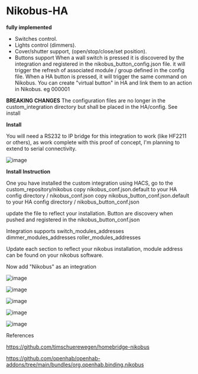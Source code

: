 # Nikobus-HA

**fully implemented**
- Switches control.
- Lights control (dimmers).
- Cover/shutter support, (open/stop/close/set position).
- Buttons support
     When a wall switch is pressed
       it is discovered by the integration and registered in the nikobus_button_config.json file.
       it will trigger the refresh of associated module / group defined in the config file.
    When a HA button is pressed, it will trigger the same command on Nikobus.
    You can create "virtual button" in HA and link them to an action in Nikobus. eg 000001

**BREAKING CHANGES**
The configuration files are no longer in the custom_integration directory but shall be placed in the HA/config. See install

**Install**

You will need a RS232 to IP bridge for this integration to work (like HF2211 or others), as work complete with this proof of concept, I'm planning to extend to serial connectivity.

![image](https://github.com/fdebrus/Nikobus-HA/assets/33791533/2451b88a-beff-46ce-85bf-f5486a69b37c)

**Install Instruction**

One you have installed the custom integration using HACS, go to the custom_repository/nikobus
copy nikobus_conf.json.default to your HA config directory / nikobus_conf.json
copy nikobus_button_conf.json.default to your HA config directory / nikobus_button_conf.json

update the file to reflect your installation. Button are discovery when pushed and registered in the nikobus_button_conf.json

Integration supports
  switch_modules_addresses
  dimmer_modules_addresses 
  roller_modules_addresses

Update each section to reflect your nikobus installation, module address can be found on your nikobus software.

Now add "Nikobus" as an integration

![image](https://github.com/fdebrus/Nikobus-HA/assets/33791533/70cbd1c8-2e2b-4114-9cf3-f0d618e2ce52)

![image](https://github.com/fdebrus/Nikobus-HA/assets/33791533/ec3e56de-5b9e-404a-b97f-341c4c96331a)

![image](https://github.com/fdebrus/Nikobus-HA/assets/33791533/4c0eb84a-0187-418a-aa9e-24650214998b)

![image](https://github.com/fdebrus/Nikobus-HA/assets/33791533/6d154d91-ac59-4f44-b3c4-e7714005d15e)

![image](https://github.com/fdebrus/Nikobus-HA/assets/33791533/a5cbb377-9274-42e6-bee7-abe58c62ca82)





References

  https://github.com/timschuerewegen/homebridge-nikobus
  
  https://github.com/openhab/openhab-addons/tree/main/bundles/org.openhab.binding.nikobus

